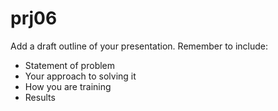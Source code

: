# prj06

Add a draft outline of your presentation. Remember to include:
* Statement of problem
* Your approach to solving it
* How you are training
* Results
